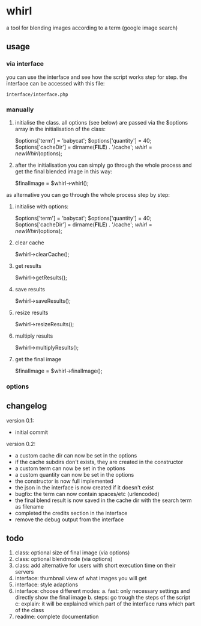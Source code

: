 # whirl
a tool for blending images according to a term (google image search)

## usage

### via interface
you can use the interface and see how the script works step for step.
the interface can be accessed with this file:

	interface/interface.php

### manually

1) initialise the class. all options (see below) are passed via the $options array in the initialisation of the class:

	$options['term'] = 'babycat';
	$options['quantity'] = 40;
	$options['cacheDir'] = dirname(__FILE__) . '/cache';
	$whirl = new Whirl($options);

2) after the initialisation you can simply go through the whole process and get the final blended image in this way:

	$finalImage = $whirl->whirl();

as alternative you can go through the whole process step by step:

1) initialise with options:

	$options['term'] = 'babycat';
	$options['quantity'] = 40;
	$options['cacheDir'] = dirname(__FILE__) . '/cache';
	$whirl = new Whirl($options);

2) clear cache

	$whirl->clearCache();

3) get results

	$whirl->getResults();

4) save results

	$whirl->saveResults();

5) resize results

	$whirl->resizeResults();

6) multiply results

	$whirl->multiplyResults();

7) get the final image

	$finalImage = $whirl->finalImage();

### options

## changelog
version 0.1:
 - initial commit

version 0.2:
 - a custom cache dir can now be set in the options
 - if the cache subdirs don't exists, they are created in the constructor
 - a custom term can now be set in the options
 - a custom quantity can now be set in the options
 - the constructor is now full implemented
 - the json in the interface is now created if it doesn't exist
 - bugfix: the term can now contain spaces/etc (urlencoded)
 - the final blend result is now saved in the cache dir with the search term as filename
 - completed the credits section in the interface
 - remove the debug output from the interface


## todo
 1. class: optional size of final image (via options)
 2. class: optional blendmode (via options)
 3. class: add alternative for users with short execution time on their servers
 4. interface: thumbnail view of what images you will get
 5. interface: style adaptions
 6. interface: choose different modes:
  a. fast: only necessary settings and directly show the final image
  b. steps: go trough the steps of the script
  c: explain: it will be explained which part of the interface runs which part of the class
 7. readme: complete documentation